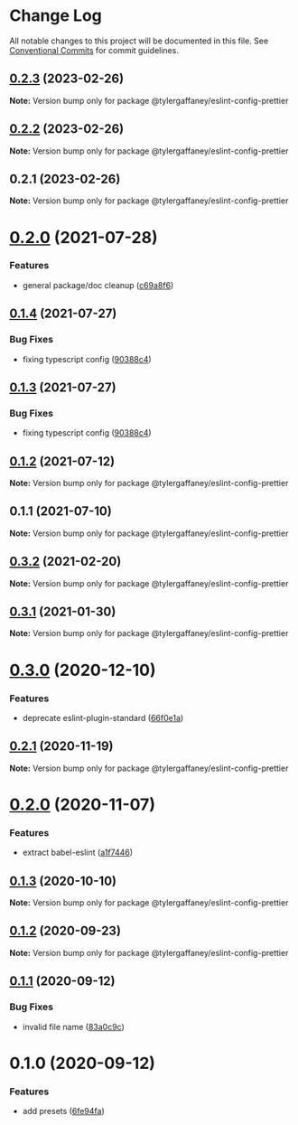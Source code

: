 # Change Log

All notable changes to this project will be documented in this file.
See [Conventional Commits](https://conventionalcommits.org) for commit guidelines.

## [0.2.3](https://github.com/tylergaffaney/configs/compare/@tylergaffaney/eslint-config-prettier@0.2.2...@tylergaffaney/eslint-config-prettier@0.2.3) (2023-02-26)

**Note:** Version bump only for package @tylergaffaney/eslint-config-prettier





## [0.2.2](https://github.com/tylergaffaney/configs/compare/@tylergaffaney/eslint-config-prettier@0.2.1...@tylergaffaney/eslint-config-prettier@0.2.2) (2023-02-26)

**Note:** Version bump only for package @tylergaffaney/eslint-config-prettier





## 0.2.1 (2023-02-26)

**Note:** Version bump only for package @tylergaffaney/eslint-config-prettier





# [0.2.0](https://github.com/tylergaffaney/configs/compare/@tylergaffaney/eslint-config-prettier@0.1.4...@tylergaffaney/eslint-config-prettier@0.2.0) (2021-07-28)


### Features

* general package/doc cleanup ([c69a8f6](https://github.com/tylergaffaney/configs/commit/c69a8f60a03531f44d7996955d48d522d9637427))





## [0.1.4](https://github.com/tylergaffaney/configs/compare/@tylergaffaney/eslint-config-prettier@0.1.2...@tylergaffaney/eslint-config-prettier@0.1.4) (2021-07-27)

### Bug Fixes

- fixing typescript config ([90388c4](https://github.com/tylergaffaney/configs/commit/90388c4a744ba11070f668e752123d549994c4fb))

## [0.1.3](https://github.com/tylergaffaney/configs/compare/@tylergaffaney/eslint-config-prettier@0.1.2...@tylergaffaney/eslint-config-prettier@0.1.3) (2021-07-27)

### Bug Fixes

- fixing typescript config ([90388c4](https://github.com/tylergaffaney/configs/commit/90388c4a744ba11070f668e752123d549994c4fb))

## [0.1.2](https://github.com/tylergaffaney/configs/compare/@tylergaffaney/eslint-config-prettier@0.1.1...@tylergaffaney/eslint-config-prettier@0.1.2) (2021-07-12)

**Note:** Version bump only for package @tylergaffaney/eslint-config-prettier

## 0.1.1 (2021-07-10)

**Note:** Version bump only for package @tylergaffaney/eslint-config-prettier

## [0.3.2](https://github.com/tylergaffaney/configs/compare/@tylergaffaney/eslint-config-prettier@0.3.1...@tylergaffaney/eslint-config-prettier@0.3.2) (2021-02-20)

**Note:** Version bump only for package @tylergaffaney/eslint-config-prettier

## [0.3.1](https://github.com/tylergaffaney/configs/compare/@tylergaffaney/eslint-config-prettier@0.3.0...@tylergaffaney/eslint-config-prettier@0.3.1) (2021-01-30)

**Note:** Version bump only for package @tylergaffaney/eslint-config-prettier

# [0.3.0](https://github.com/tylergaffaney/configs/compare/@tylergaffaney/eslint-config-prettier@0.2.1...@tylergaffaney/eslint-config-prettier@0.3.0) (2020-12-10)

### Features

- deprecate eslint-plugin-standard ([66f0e1a](https://github.com/tylergaffaney/configs/commit/66f0e1a2ca5060a631477a69d6706a6a8fda2708))

## [0.2.1](https://github.com/tylergaffaney/configs/compare/@tylergaffaney/eslint-config-prettier@0.2.0...@tylergaffaney/eslint-config-prettier@0.2.1) (2020-11-19)

**Note:** Version bump only for package @tylergaffaney/eslint-config-prettier

# [0.2.0](https://github.com/tylergaffaney/configs/compare/@tylergaffaney/eslint-config-prettier@0.1.3...@tylergaffaney/eslint-config-prettier@0.2.0) (2020-11-07)

### Features

- extract babel-eslint ([a1f7446](https://github.com/tylergaffaney/configs/commit/a1f744685ff7038a72a94a0efe69b28eb27d0a7e))

## [0.1.3](https://github.com/tylergaffaney/configs/compare/@tylergaffaney/eslint-config-prettier@0.1.2...@tylergaffaney/eslint-config-prettier@0.1.3) (2020-10-10)

**Note:** Version bump only for package @tylergaffaney/eslint-config-prettier

## [0.1.2](https://github.com/tylergaffaney/configs/compare/@tylergaffaney/eslint-config-prettier@0.1.1...@tylergaffaney/eslint-config-prettier@0.1.2) (2020-09-23)

**Note:** Version bump only for package @tylergaffaney/eslint-config-prettier

## [0.1.1](https://github.com/tylergaffaney/configs/compare/@tylergaffaney/eslint-config-prettier@0.1.0...@tylergaffaney/eslint-config-prettier@0.1.1) (2020-09-12)

### Bug Fixes

- invalid file name ([83a0c9c](https://github.com/tylergaffaney/configs/commit/83a0c9c119b2fb36a538948b2ba524caafe6fd9e))

# 0.1.0 (2020-09-12)

### Features

- add presets ([6fe94fa](https://github.com/tylergaffaney/configs/commit/6fe94fae4ed9d80b18833c9e5a3f51f710ebda43))
